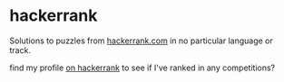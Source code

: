 # hackerrank
Solutions to puzzles from [hackerrank.com](https://www.hackerrank.com/) in no particular language or track.

find my profile [on hackerrank](https://www.hackerrank.com/piazzamp) to see if I've ranked in any competitions?
